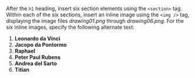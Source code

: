 After the `h1` heading, insert six section elements using the `<section>` tag. Within each of the six sections, insert an inline image using the `<img />` tag, displaying the image files _drawing01.png_ through _drawing06.png_. For the six inline images, specify the following alternate text:

1. **Leonardo da Vinci**
1. **Jacopo da Pontormo**
1. **Raphael**
1. **Peter Paul Rubens**
1. **Andrea del Sarto**
1. **Titian**
